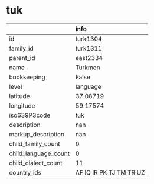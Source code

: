 # tuk
|                      | info                    |
|:---------------------|:------------------------|
| id                   | turk1304                |
| family_id            | turk1311                |
| parent_id            | east2334                |
| name                 | Turkmen                 |
| bookkeeping          | False                   |
| level                | language                |
| latitude             | 37.08719                |
| longitude            | 59.17574                |
| iso639P3code         | tuk                     |
| description          | nan                     |
| markup_description   | nan                     |
| child_family_count   | 0                       |
| child_language_count | 0                       |
| child_dialect_count  | 11                      |
| country_ids          | AF IQ IR PK TJ TM TR UZ |